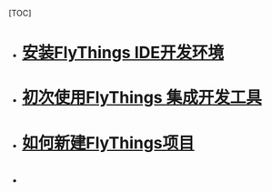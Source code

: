 
[TOC]

* # [安装FlyThings IDE开发环境](download)
* # [初次使用FlyThings 集成开发工具](flythings_ide_snapshot#first_run)
* # [如何新建FlyThings项目](new_flythings_project#new_flythings_project)
* # []()